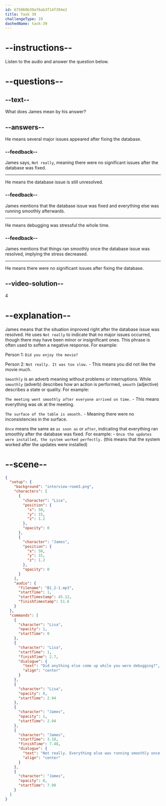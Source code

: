```yaml
---
id: 675060b39af6ab3f14f394e2
title: Task 39
challengeType: 19
dashedName: task-39
---
```


<!-- (Audio) Lisa: Did anything else come up while you were debugging? James: Not really. Everything else was running smoothly once the database issue was fixed. -->

# --instructions--

Listen to the audio and answer the question below.

# --questions--

## --text--

What does James mean by his answer?

## --answers--

He means several major issues appeared after fixing the database.

### --feedback--

James says, `Not really`, meaning there were no significant issues after the database was fixed.

---

He means the database issue is still unresolved.

### --feedback--

James mentions that the database issue was fixed and everything else was running smoothly afterwards.

---

He means debugging was stressful the whole time.

### --feedback--

James mentions that things ran smoothly once the database issue was resolved, implying the stress decreased.

---

He means there were no significant issues after fixing the database.

## --video-solution--

4

# --explanation--

James means that the situation improved right after the database issue was resolved. He uses `Not really` to indicate that no major issues occurred, though there may have been minor or insignificant ones. This phrase is often used to soften a negative response. For example: 

Person 1: `Did you enjoy the movie?` 

Person 2: `Not really. It was too slow.` - This means you did not like the movie much.

`Smoothly` is an adverb meaning without problems or interruptions. While `smoothly` (adverb) describes how an action is performed, `smooth` (adjective) describes a state or quality. For example:

`The meeting went smoothly after everyone arrived on time.` - This means everything was ok at the meeting.

`The surface of the table is smooth.` - Meaning there were no inconsistencies in the surface.

`Once` means the same as `as soon as` or `after`, indicating that everything ran smoothly after the database was fixed. For example: - `Once the updates were installed, the system worked perfectly.` (this means that the system worked after the updates were installed)

# --scene--

```json
{
  "setup": {
    "background": "interview-room3.png",
    "characters": [
      {
        "character": "Lisa",
        "position": {
          "x": 50,
          "y": 15,
          "z": 1.2
        },
        "opacity": 0
      },
      {
        "character": "James",
        "position": {
          "x": 50,
          "y": 15,
          "z": 1.2
        },
        "opacity": 0
      }
    ],
    "audio": {
      "filename": "B1_2-1.mp3",
      "startTime": 1,
      "startTimestamp": 45.12,
      "finishTimestamp": 51.6
    }
  },
  "commands": [
    {
      "character": "Lisa",
      "opacity": 1,
      "startTime": 0
    },
    {
      "character": "Lisa",
      "startTime": 1,
      "finishTime": 2.7,
      "dialogue": {
        "text": "Did anything else come up while you were debugging?",
        "align": "center"
      }
    },
    {
      "character": "Lisa",
      "opacity": 0,
      "startTime": 2.94
    },
    {
      "character": "James",
      "opacity": 1,
      "startTime": 2.94
    },
    {
      "character": "James",
      "startTime": 3.18,
      "finishTime": 7.48,
      "dialogue": {
        "text": "Not really. Everything else was running smoothly once the database issue was fixed.",
        "align": "center"
      }
    },
    {
      "character": "James",
      "opacity": 0,
      "startTime": 7.98
    }
  ]
}
```

